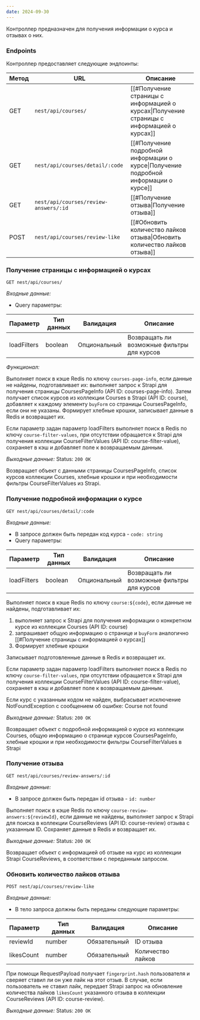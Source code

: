 ```yaml
---
date: 2024-09-30
---
```

Контроллер предназначен для получения информации о курса и отзывах о них.

### Endpoints

Контроллер предоставляет следующие эндпоинты:

| Метод | URL                                   | Описание                                                                                  |
| ----- | ------------------------------------- | ----------------------------------------------------------------------------------------- |
| GET   | `nest/api/courses/`                   | [[#Получение страницы с информацией о курсах\|Получение страницы с информацией о курсах]] |
| GET   | `nest/api/courses/detail/:code`       | [[#Получение подробной информации о курсе\|Получение подробной информации о курсе]]       |
| GET   | `nest/api/courses/review-answers/:id` | [[#Получение отзыва\|Получение отзыва]]                                                   |
| POST  | `nest/api/courses/review-like`        | [[#Обновить количество лайков отзыва\|Обновить количество лайков отзыва]]                 |

### Получение страницы с информацией о курсах

`GET nest/api/courses/`

*Входные данные:*

- Query параметры:

| Параметр    | Тип данных | Валидация    | Описание                                   |
| ----------- | ---------- | ------------ | ------------------------------------------ |
| loadFilters | boolean    | Опциональный | Возвращать ли возможные фильтры для курсов |

*Функционал:*

Выполняет поиск в кэше Redis по ключу `courses-page-info`, если данные не найдены, подготавливает их: выполняет запрос к Strapi для получения страницы CoursesPageInfo (API ID: courses-page-info). Затем получает список курсов из коллекции Courses в Strapi (API ID: course), добавляет к каждому элементу `buyForm` со страницы CoursesPageInfo, если они не указаны. Формирует хлебные крошки, записывает данные в Redis и возвращает их.

Если параметр задан параметр loadFilters выполняет поиск в Redis по ключу `course-filter-values`, при отсутствии обращается к Strapi для получения коллекции CourseFilterValues (API ID: course-filter-value), сохраняет в кэш и добавляет поле к возвращаемым данным.

*Выходные данные:* Status: `200 OK`

Возвращает объект с данными страницы CoursesPageInfo, список курсов коллекции Courses, хлебные крошки и при необходимости фильтры CourseFilterValues из Strapi.

### Получение подробной информации о курсе

`GEY nest/api/courses/detail/:code`

*Входные данные:*

- В запросе должен быть передан код курса - `code: string`
- Query параметры:

| Параметр    | Тип данных | Валидация    | Описание                                   |
| ----------- | ---------- | ------------ | ------------------------------------------ |
| loadFilters | boolean    | Опциональный | Возвращать ли возможные фильтры для курсов |

Выполняет поиск в кэше Redis по ключу `course:${code}`, если данные не найдены, подготавливает их:

1. выполняет запрос к Strapi для получения информации о конкретном курсе из коллекции Courses (API ID: course)
2. запрашивает общую информацию о странице и `buyForm` аналогично [[#Получение страницы с информацией о курсах]]
3. Формирует хлебные крошки

Записывает подготовленные данные в Redis и возвращает их.

Если параметр задан параметр loadFilters выполняет поиск в Redis по ключу `course-filter-values`, при отсутствии обращается к Strapi для получения коллекции CourseFilterValues (API ID: course-filter-value), сохраняет в кэш и добавляет поле к возвращаемым данным.

Если курс с указанным кодом не найден, выбрасывает исключение NotFoundException с сообщением об ошибке: Course not found

*Выходные данные:* Status: `200 OK`

Возвращает объект с подробной информацией о курсе из коллекции Courses, общую информацию о странице курсов CoursesPageInfo, хлебные крошки и при необходимости фильтры CourseFilterValues в Strapi

### Получение отзыва

`GET nest/api/courses/review-answers/:id`

*Входные данные:*

- В запросе должен быть передан id отзыва - `id: number`

Выполняет поиск в кэше Redis по ключу `course-review-answers:${reviewId}`, если данные не найдены, выполняет запрос к Strapi для поиска в коллекции CourseReviews (API ID: course-review) отзыва с указанным ID. Сохраняет данные в Redis и возвращает их.

*Выходные данные:* Status: `200 OK`

Возвращает объект с информацией об отзыве на курс из коллекции Strapi CourseReviews, в соответствии с переданным запросом.

### Обновить количество лайков отзыва

`POST nest/api/courses/review-like`

*Входные данные:*

- В тело запроса должны быть переданы следующие параметры:

| Параметр   | Тип данных | Валидация    | Описание          |
| ---------- | ---------- | ------------ | ----------------- |
| reviewId   | number     | Обязательный | ID отзыва         |
| likesCount | number     | Обязательный | Количество лайков |

При помощи RequestPayload получает `fingerprint.hash` пользователя и сверяет ставил ли он уже лайк на этот отзыв. В случае, если пользователь не ставил лайк, передает Strapi запрос на обновление количества лайков `likesCount` указанного отзыва в коллекции CourseReviews (API ID: course-review).

*Выходные данные:* Status: `200 OK`
